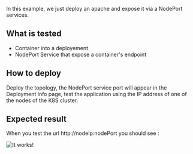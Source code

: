 In this example, we just deploy an apache and expose it via a NodePort services.

## What is tested

* Container into a deployement
* NodePort Service that expose a container's endpoint

## How to deploy

Deploy the topology, the NodePort service port will appear in the Deployment Info page, test the application using the IP address of one of the nodes of the K8S cluster.

## Expected result

When you test the url http://nodeIp:nodePort you should see :

![It works!](/images/itworks.png "It works!")
